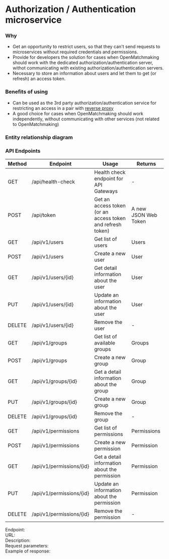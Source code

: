 # Authorization / Authentication microservice

### Why 
- Get an opportunity to restrict users, so that they can't send requests to microservices without required credentials and permissions.
- Provide for developers the solution for cases when OpenMatchmaking should work with the dedicated authorization/authentication server, withot communicating with existing authorization/authentication servers.
- Necessary to store an information about users and let them to get (or refresh) an access token.

### Benefits of using
- Can be used as the 3rd party authorization/authentication service for restricting an access in a pair with [reverse proxy](https://github.com/OpenMatchmaking/documentation/blob/master/docs/components/reverse-proxy.md#reverse-proxy)
- A good choice for cases when OpenMatchmaking should work independently, without communicating with other services (not related to OpenMatchmaking)

### Entity relationship diagram

### API Endpoints
| Method | Endpoint | Usage | Returns |
|--------|----------|-------|---------|
|GET     | /api/health-check        | Health check endpoint for API Gateways                     | - |
|POST    | /api/token               | Get an access token (or an access token and refresh token) | A new JSON Web Token |
|GET     | /api/v1/users            | Get list of users                                          | Users |
|POST    | /api/v1/users            | Create a new user                                          | User |
|GET     | /api/v1/users/{id}       | Get detail information about the user                      | User |
|PUT     | /api/v1/users/{id}       | Update an information about the user                       | User |
|DELETE  | /api/v1/users/{id}       | Remove the user                                            | - |
|GET     | /api/v1/groups           | Get list of available groups                               | Groups |
|POST    | /api/v1/groups           | Create a new group                                         | Group |
|GET     | /api/v1/groups/{id}      | Get a detail information about the group                   | Group |
|PUT     | /api/v1/groups/{id}      | Create a new group                                         | Group |
|DELETE  | /api/v1/groups/{id}      | Remove the group                                           | - |
|GET     | /api/v1/permissions      | Get list of permissions                                    | Permissions |
|POST    | /api/v1/permissions      | Create a new permission                                    | Permission |
|GET     | /api/v1/permissions/{id} | Get a detail information about the permission              | Permission |
|PUT     | /api/v1/permissions/{id} | Update an information about the permission                 | Permission |
|DELETE  | /api/v1/permissions/{id} | Remove the permission                                      | - |

Endpoint:  
URL:  
Description:  
Request parameters:  
Example of response:  
